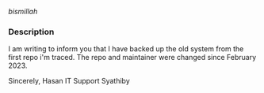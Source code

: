 _bismillah_

### Description

I am writing to inform you that I have backed up the old system from the first repo i'm traced. The repo and maintainer were changed since February 2023.

Sincerely,
Hasan
IT Support Syathiby
